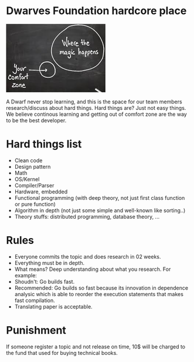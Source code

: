 # Dwarves Foundation hardcore place

<img src="comfortzone.jpeg"/>

A Dwarf never stop learning, and this is the space for our team members research/discuss about hard things. Hard things are? Just not easy things. We believe continous learning and getting out of comfort zone are the way to be the best developer.

# Hard things list

- Clean code
- Design pattern
- Math
- OS/Kernel
- Compiler/Parser
- Hardware, embedded
- Functional programming (with deep theory, not just first class function or pure function)
- Algorithm in depth (not just some simple and well-known like sorting..)
- Theory stuffs: distributed programming, database theory, ...

# Rules

- Everyone commits the topic and does research in 02 weeks.
- Everything must be in depth.
 - What means? Deep understanding about what you research. For example:
  - Shoudn't: Go builds fast.
  - Recommended: Go builds so fast because its innovation in dependence analysic which is able to reorder the execution statements that makes fast compilation.
- Translating paper is acceptable.

# Punishment

If someone register a topic and not release on time, 10$ will be charged to the fund that used for buying technical books.


